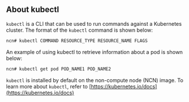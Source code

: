 ## About kubectl

`kubectl` is a CLI that can be used to run commands against a Kubernetes cluster. The format of the `kubectl` command is shown below:

```bash
ncn# kubectl COMMAND RESOURCE_TYPE RESOURCE_NAME FLAGS
```

An example of using kubectl to retrieve information about a pod is shown below:

```bash
ncn# kubectl get pod POD_NAME1 POD_NAME2
```

`kubectl` is installed by default on the non-compute node \(NCN\) image. To learn more about `kubectl`, refer to [https://kubernetes.io/docs](https://kubernetes.io/docs)
